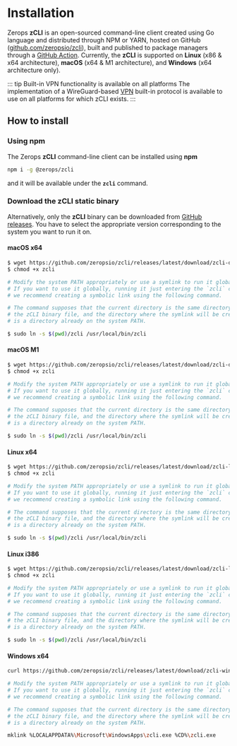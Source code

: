 # Installation

Zerops **zCLI** is an open-sourced command-line client created using Go language and distributed through NPM or YARN, hosted on GitHub ([github.com/zeropsio/zcli](https://github.com/zeropsio/zcli)), built and published to package managers through a [GitHub Action](https://github.com/zeropsio/zcli/actions?query=workflow%3A%22Upload+build+asset%22). Currently, the **zCLI** is supported on **Linux** (x86 & x64 architecture), **macOS** (x64 & M1 architecture), and **Windows** (x64 architecture only).

<!-- markdownlint-disable DOCSMD004 -->
::: tip Built-in VPN functionality is available on all platforms
 The implementation of a WireGuard-based [VPN](/documentation/cli/vpn.html) built-in protocol is available to use on all platforms for which zCLI exists.
:::
<!-- markdownlint-enable DOCSMD004 -->

## How to install

### Using npm

The Zerops **zCLI** command-line client can be installed using **npm**

```bash
npm i -g @zerops/zcli
```

and it will be available under the **`zcli`** command.

### Download the zCLI static binary

Alternatively, only the **zCLI** binary can be downloaded from [GitHub releases](https://github.com/zeropsio/zcli/releases). You have to select the appropriate version corresponding to the system you want to run it on.

#### macOS x64

```bash
$ wget https://github.com/zeropsio/zcli/releases/latest/download/zcli-darwin-amd64 -O zcli
$ chmod +x zcli

# Modify the system PATH appropriately or use a symlink to run it globally.
# If you want to use it globally, running it just entering the `zcli` command,
# we recommend creating a symbolic link using the following command.

# The command supposes that the current directory is the same directory you downloaded
# the zCLI binary file, and the directory where the symlink will be created
# is a directory already on the system PATH.

$ sudo ln -s $(pwd)/zcli /usr/local/bin/zcli
```

#### macOS M1

```bash
$ wget https://github.com/zeropsio/zcli/releases/latest/download/zcli-darwin-arm64 -O zcli
$ chmod +x zcli

# Modify the system PATH appropriately or use a symlink to run it globally.
# If you want to use it globally, running it just entering the `zcli` command,
# we recommend creating a symbolic link using the following command.

# The command supposes that the current directory is the same directory you downloaded
# the zCLI binary file, and the directory where the symlink will be created
# is a directory already on the system PATH.

$ sudo ln -s $(pwd)/zcli /usr/local/bin/zcli
```

#### Linux x64

```bash
$ wget https://github.com/zeropsio/zcli/releases/latest/download/zcli-linux-amd64 -O zcli
$ chmod +x zcli

# Modify the system PATH appropriately or use a symlink to run it globally.
# If you want to use it globally, running it just entering the `zcli` command,
# we recommend creating a symbolic link using the following command.

# The command supposes that the current directory is the same directory you downloaded
# the zCLI binary file, and the directory where the symlink will be created
# is a directory already on the system PATH.

$ sudo ln -s $(pwd)/zcli /usr/local/bin/zcli
```

#### Linux i386

```bash
$ wget https://github.com/zeropsio/zcli/releases/latest/download/zcli-linux-i386 -O zcli
$ chmod +x zcli

# Modify the system PATH appropriately or use a symlink to run it globally.
# If you want to use it globally, running it just entering the `zcli` command,
# we recommend creating a symbolic link using the following command.

# The command supposes that the current directory is the same directory you downloaded
# the zCLI binary file, and the directory where the symlink will be created
# is a directory already on the system PATH.

$ sudo ln -s $(pwd)/zcli /usr/local/bin/zcli
```

#### Windows x64

```bash
curl https://github.com/zeropsio/zcli/releases/latest/download/zcli-win-x64.exe -L -o zcli.exe

# Modify the system PATH appropriately or use a symlink to run it globally.
# If you want to use it globally, running it just entering the `zcli` command,
# we recommend creating a symbolic link using the following command.

# The command supposes that the current directory is the same directory you downloaded
# the zCLI binary file, and the directory where the symlink will be created
# is a directory already on the system PATH.

mklink %LOCALAPPDATA%\Microsoft\WindowsApps\zcli.exe %CD%\zcli.exe
```
